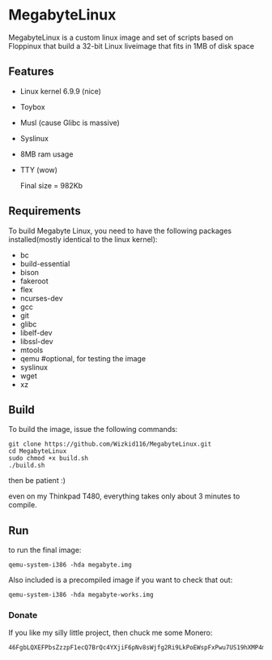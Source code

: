 # MegabyteLinux
MegabyteLinux is a custom linux image and set of scripts based on Floppinux that build a 32-bit Linux liveimage that fits in 1MB of disk space

## Features

* Linux kernel 6.9.9 (nice)
* Toybox
* Musl (cause Glibc is massive)
* Syslinux
* 8MB ram usage
* TTY (wow)
  
  Final size = 982Kb
## Requirements
To build Megabyte Linux, you need to have the following packages installed(mostly identical to the linux kernel):
* bc
* build-essential
* bison
* fakeroot
* flex
* ncurses-dev
* gcc
* git
* glibc
* libelf-dev
* libssl-dev
* mtools
* qemu #optional, for testing the image
* syslinux
* wget
* xz

## Build

To build the image, issue the following commands:
```
git clone https://github.com/Wizkid116/MegabyteLinux.git
cd MegabyteLinux
sudo chmod +x build.sh
./build.sh
```
then be patient :)

even on my Thinkpad T480, everything takes only about 3 minutes to compile. 

## Run
to run the final image:
```
qemu-system-i386 -hda megabyte.img
```
Also included is a precompiled image if you want to check that out:
```
qemu-system-i386 -hda megabyte-works.img
```

### Donate
If you like my silly little project, then chuck me some Monero:
```
46FgbLQXEFPbsZzzpF1ecQ7BrQc4YXjiF6pNv8sWjfg2Ri9LkPoEWspFxPwu7US19hXMP4mWrEwwzSPQzZaGZ9eM4iRPf82
```
